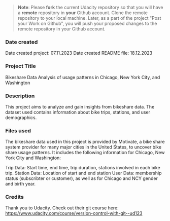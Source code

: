 >**Note**: Please **fork** the current Udacity repository so that you will have a **remote** repository in **your** Github account. Clone the remote repository to your local machine. Later, as a part of the project "Post your Work on Github", you will push your proposed changes to the remote repository in your Github account.

### Date created
Date created project: 07.11.2023
Date created README file: 18.12.2023

### Project Title
Bikeshare Data Analysis of usage patterns in Chicago, New York City, and Washington

### Description
This project aims to analyze and gain insights from bikeshare data. The dataset used contains information about bike trips, stations, and user demographics.

### Files used

The bikeshare data used in this project is provided by Motivate, a bike share system provider for many major cities in the United States, to uncover bike share usage patterns. It includes the following information for Chicago, New York City and Washington:

Trip Data: Start time, end time, trip duration, stations involved in each bike trip.
Station Data: Location of start and end station
User Data: membership status (subscribter or customer), as well as for Chicago and NCY gender and birth year.

### Credits
Thank you to Udacity. Check out their git course here: https://www.udacity.com/course/version-control-with-git--ud123

